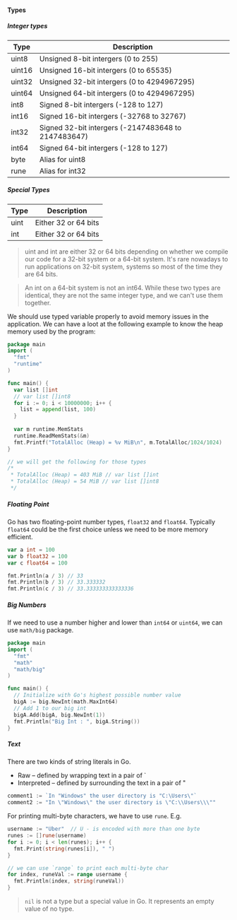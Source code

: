 #### Types

##### Integer types
| Type     | Description                                         |
| -------- | --------------------------------------------------- |
| uint8    | Unsigned 8-bit intergers (0 to 255)                 |
| uint16   | Unsigned 16-bit intergers (0 to 65535)              |
| uint32   | Unsigned 32-bit intergers (0 to 4294967295)         |
| uint64   | Unsigned 64-bit intergers (0 to 4294967295)         |
| int8     | Signed 8-bit intergers (-128 to 127)                |
| int16    | Signed 16-bit intergers (-32768 to 32767)           |
| int32    | Signed 32-bit intergers (-2147483648 to 2147483647) |
| int64    | Signed 64-bit intergers (-128 to 127)               |
| byte     | Alias for uint8                                     |
| rune     | Alias for int32                                     |

##### Special Types
| Type     | Description          |
| -------- | -------------------- |
| uint     | Either 32 or 64 bits |
| int      | Either 32 or 64 bits |

> uint and int are either 32 or 64 bits depending on whether we compile our code for a 32-bit system or a 64-bit system. It's rare nowadays to run applications on 32-bit system, systems so most of the time they are 64 bits.

> An int on a 64-bit system is not an int64. While these two types are identical, they are not the same integer type, and we can't use them together.

We should use typed variable properly to avoid memory issues in the application. We can have a loot at the following example to know the heap memory used by the program:

```go
package main 
import ( 
  "fmt" 
  "runtime" 
)

func main() { 
  var list []int 
  // var list []int8
  for i := 0; i < 10000000; i++ { 
    list = append(list, 100) 
  }
   
  var m runtime.MemStats 
  runtime.ReadMemStats(&m) 
  fmt.Printf("TotalAlloc (Heap) = %v MiB\n", m.TotalAlloc/1024/1024) 
} 

// we will get the following for those types
/*
 * TotalAlloc (Heap) = 403 MiB // var list []int 
 * TotalAlloc (Heap) = 54 MiB // var list []int8
 */
```


##### Floating Point

Go has two floating-point number types, `float32` and `float64`.
Typically `float64` could be the first choice unless we need to be more memory efficient.

```go
var a int = 100
var b float32 = 100
var c float64 = 100

fmt.Println(a / 3) // 33
fmt.Println(b / 3) // 33.333332
fmt.Println(c / 3) // 33.333333333333336
```


##### Big Numbers

If we need to use a number higher and lower than `int64` or `uint64`, we can use `math/big` package.
```go
package main
import (
  "fmt"
  "math"
  "math/big"
)

func main() {
  // Initialize with Go's highest possible number value
  bigA := big.NewInt(math.MaxInt64)
  // Add 1 to our big int
  bigA.Add(bigA, big.NewInt(1))
  fmt.Println("Big Int : ", bigA.String())
}
```

##### Text

There are two kinds of string literals in Go.
* Raw – defined by wrapping text in a pair of `
* Interpreted – defined by surrounding the text in a pair of "

```go
comment1 := `In "Windows" the user directory is "C:\Users\"` 
comment2 := "In \"Windows\" the user directory is \"C:\\Users\\\"" 
```

For printing multi-byte characters, we have to use `rune`. E.g.
```go
username := "Über"  // Ü - is encoded with more than one byte
runes := []rune(username)
for i := 0; i < len(runes); i++ { 
  fmt.Print(string(runes[i]), " ") 
}

// we can use `range` to print each multi-byte char
for index, runeVal := range username {
  fmt.Println(index, string(runeVal))
}
```

> `nil` is not a type but a special value in Go. It represents an empty value of no type.